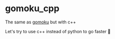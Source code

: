 # gomoku_cpp
The same as [gomoku](https://github.com/tnicolas42/gomoku) but with c++

Let's try to use c++ instead of python to go faster 🚀
